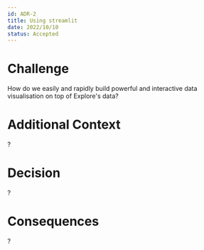 ```yaml
---
id: ADR-2
title: Using streamlit
date: 2022/10/10
status: Accepted
---
```


# Challenge
How do we easily and rapidly build powerful and interactive data visualisation on top of Explore's data?

# Additional Context
?

# Decision
?


# Consequences
?